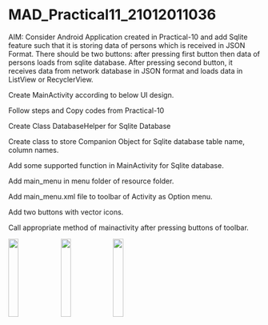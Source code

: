 # MAD_Practical11_21012011036
AIM: Consider Android Application created in Practical-10 and add Sqlite feature such that it is storing data of persons which is received in JSON Format. There should be two buttons: after pressing first button then data of persons loads from sqlite database. After pressing second button, it receives data from network database in JSON format and loads data in ListView or RecyclerView.

Create MainActivity according to below UI design.

Follow steps and Copy codes from Practical-10

Create Class DatabaseHelper for Sqlite Database

Create class to store Companion Object for Sqlite database table name, column names.

 Add some supported function in MainActivity for Sqlite database.

Add main_menu in menu folder of resource folder.

Add main_menu.xml file to toolbar of Activity as Option menu.

Add two buttons with vector icons.

Call appropriate method of mainactivity after pressing buttons of toolbar.

<img src="https://github.com/Krishna7249/MAD_Practical11_21012011036/assets/98690735/750ad3b6-ad7f-4ed3-81f3-57291a2a71ba" width=20% height=20%>
<img src="https://github.com/Krishna7249/MAD_Practical11_21012011036/assets/98690735/549e6a78-f61d-47e0-b540-bc09ebbde6f8" width=20% height=20%>
<img src="https://github.com/Krishna7249/MAD_Practical11_21012011036/assets/98690735/ca2464c6-c8e1-4069-a48a-f85fc40515d8" width=20% height=20%>


